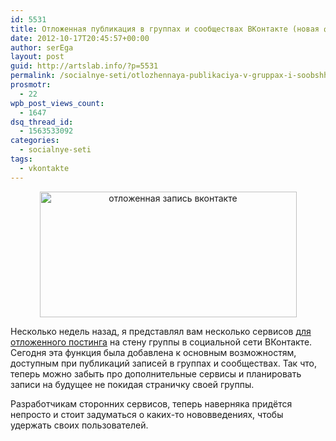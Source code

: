 ```yaml
---
id: 5531
title: Отложенная публикация в группах и сообществах ВКонтакте (новая функция)
date: 2012-10-17T20:45:57+00:00
author: serEga
layout: post
guid: http://artslab.info/?p=5531
permalink: /socialnye-seti/otlozhennaya-publikaciya-v-gruppax-i-soobshhestvax-vkontakte-novaya-funkciya/
prosmotr:
  - 22
wpb_post_views_count:
  - 1647
dsq_thread_id:
  - 1563533092
categories:
  - socialnye-seti
tags:
  - vkontakte
---
```

<center>
  <a href="http://googledrive.com/host/0B9lHVSSSdxdxd0hjdUdmRzY3Tjg/otlozhennaya_publikaciya_vk.png"><img src="http://googledrive.com/host/0B9lHVSSSdxdxd0hjdUdmRzY3Tjg/otlozhennaya_publikaciya_vk.png" alt="отложенная запись вконтакте" title="otlozhennaya_publikaciya_vk" width="411" height="201" class="aligncenter size-full wp-image-5533" srcset="http://googledrive.com/host/0B9lHVSSSdxdxd0hjdUdmRzY3Tjg/otlozhennaya_publikaciya_vk.png 411w, http://googledrive.com/host/0B9lHVSSSdxdxd0hjdUdmRzY3Tjg/otlozhennaya_publikaciya_vk-300x146.png 300w" sizes="(max-width: 411px) 100vw, 411px" /></a>
</center>

Несколько недель назад, я представлял вам несколько сервисов [для отложенного постинга](http://artslab.info/news/otlozhennaya-avtopublikaciya-v-gruppu-vkontakte/ "Отложенная автопубликация в группу ВКонтакте") на стену группы в социальной сети ВКонтакте. Сегодня эта функция была добавлена к основным возможностям, доступным при публикаций записей в группах и сообществах. Так что, теперь можно забыть про дополнительные сервисы и планировать записи на будущее не покидая страничку своей группы.

Разработчикам сторонних сервисов, теперь наверняка придётся непросто и стоит задуматься о каких-то нововведениях, чтобы удержать своих пользователей.
